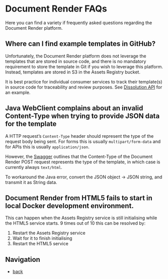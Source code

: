 # Document Render FAQs

Here you can find a variety if frequently asked questions regarding the Document Render platform.

 
## Where can I find example templates in GitHub?

Unfortunately, the Document Render platform does not leverage the templates that are stored in source code, and there is no mandatory requirement to store the template in Git if you wish to leverage this platform. Instead, templates are stored in S3 in the Assets Registry bucket.

It is best practice for individual consumer services to track their template(s) in source code for traceability and review purposes. See [Dissolution API](https://github.com/companieshouse/dissolution-api) for an example.

## Java WebClient complains about an invalid Content-Type when trying to provide JSON data for the template

A HTTP request’s `Content-Type` header should represent the type of the request body being sent. For forms this is usually `multipart/form-data` and for APIs this is usually `application/json`.

However, the [Swagger](https://github.com/companieshouse/document-render-service/blob/master/spec/swagger.json) outlines that the Content-Type of the Document Render POST request represents the type of the template, in which case is currently always `text/html`.

To workaround the Java error, convert the JSON object → JSON string, and transmit it as String data.

## Document Render from HTML5 fails to start in local Docker development environment.

This can happen when the Assets Registry service is still initialising while the HTML5 service starts. 9 times out of 10 this can be resolved by:

1. Restart the Assets Registry service
2. Wait for it to finish initialising
3. Restart the HTML5 service

## Navigation

- [back](../)